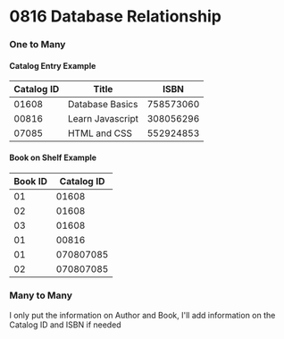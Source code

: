 # 0816 Database Relationship

### One to Many

#### Catalog Entry Example
| Catalog ID |    Title   | ISBN |  
|------|----------------|--------|
| 01608 | Database Basics | 758573060 |
| 00816 | Learn Javascript | 308056296 | 
| 07085 | HTML and CSS  | 552924853 |

#### Book on Shelf Example
| Book ID |  Catalog ID  |
|------|----------------|
| 01 |01608 |
| 02 |01608 |
| 03 |01608 |
| 01 | 00816 | 
| 01 | 070807085  |
| 02 | 070807085  |

### Many to Many
I only put the information on Author and Book, I'll add information on the Catalog ID and ISBN if needed
